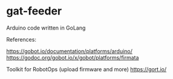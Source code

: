 # gat-feeder
Arduino code written in GoLang

References:

https://gobot.io/documentation/platforms/arduino/
https://godoc.org/gobot.io/x/gobot/platforms/firmata

Toolkit for RobotOps (upload firmware and more)
https://gort.io/
